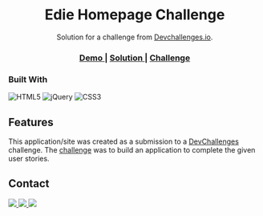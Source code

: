 <h1 align="center">Edie Homepage Challenge</h1>

<div align="center">
   Solution for a challenge from  <a href="http://devchallenges.io" target="_blank">Devchallenges.io</a>.
</div>

<div align="center">
  <h3>
    <a href="https://{your-demo-link.your-domain}">
      Demo
    </a>
    <span> | </span>
    <a href="https://github.com/thaliaberger/edie-homepage-challenge">
      Solution
    </a>
    <span> | </span>
    <a href="https://devchallenges.io/challenges/xobQBuf8zWWmiYMIAZe0">
      Challenge
    </a>
  </h3>
</div>

### Built With

![HTML5](https://img.shields.io/badge/-HTML5-E34F26?style=flat&logo=html5&logoColor=white)
![jQuery](https://img.shields.io/badge/-jQuery-0769AD?style=flat&logo=jquery&logoColor=white)
![CSS3](https://img.shields.io/badge/-CSS3-1572B6?style=flat&logo=css3)

## Features

This application/site was created as a submission to a [DevChallenges](https://devchallenges.io/challenges) challenge. The [challenge](https://devchallenges.io/challenges/0J1NxxGhOUYVqihwegfO) was to build an application to complete the given user stories.

## Contact

<a href="https://www.linkedin.com/in/thaliaberger/" target="_blank">
  <img src="https://img.shields.io/badge/-LinkedIn-2D2D2F?style=flat&logo=linkedin&logoColor=white">
  </a>
  <a href="https://thaliaberger.vercel.app/" target="_blank">
  <img src="https://img.shields.io/badge/-Portfolio-2D2D2F?style=flat">
  </a>
  <a href="mailto:berger.thalia@gmail.com" target="_blank">
  <img src="https://img.shields.io/badge/-Gmail-2D2D2F?style=flat&logo=gmail&logoColor=white">
  </a>
